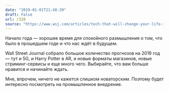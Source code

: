 ```yaml
---
date: "2019-01-01T21:48:39"
draft: False
url: /328
source: "https://www.wsj.com/articles/tech-that-will-change-your-life-in-2019-11546092180?mod=e2twd"
---
```


Начало года — хорошее время для спокойного размышления о том, что было в прошедшем годе и что нас ждёт в будущем.

Wall Street Journal собрало большое количество прогнозов на 2019 год — тут и 5G, и Harry Potter в AR, и новые форматы магазинов, новые стриминг-сервисы и еще много чего. Выбирайте, что вам больше нравится и начинайте ждать.

Мне, впрочем, ничего не кажется слишком новаторским. Поэтому будет интересно посмотреть на промышленное внедрение.

